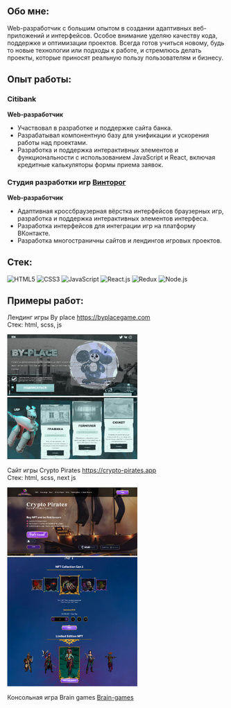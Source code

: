 ## Обо мне:
Web-разработчик с большим опытом в создании адаптивных веб-приложений и интерфейсов. Особое внимание уделяю качеству кода, поддержке и оптимизации проектов.
Всегда готов учиться новому, будь то новые технологии или подходы к работе, и стремлюсь делать проекты, которые приносят реальную пользу пользователям и бизнесу.

## Опыт работы:

### Citibank
**Web-разработчик**
- Участвовал в разработке и поддержке сайта банка.
- Разрабатывал компонентную базу для унификации и ускорения работы над проектами.
- Разработка и поддержка интерактивных элементов и функциональности с использованием JavaScript и React, включая кредитные калькуляторы формы приема заявок.

### Студия разработки игр <a href="https://vintorog.com/">Винторог</a>
**Web-разработчик**
- Адаптивная кроссбраузерная вёрстка интерфейсов браузерных игр, разработка и поддержка интерактивных элементов интерфеса.
- Разработка интерфейсов для интеграции игр на платформу ВКонтакте.
- Разработка многостраничны сайтов и лендингов игровых проектов.

## Стек: 
![HTML5](https://img.shields.io/badge/HTML5-E34F26?style=for-the-badge&logo=html5&logoColor=white) 
![CSS3](https://img.shields.io/badge/CSS3-1572B6?style=for-the-badge&logo=css3&logoColor=white)
![JavaScript](https://img.shields.io/badge/JavaScript-323330?style=for-the-badge&logo=javascript&logoColor=F7DF1E)
![React.js](https://img.shields.io/badge/React-20232A?style=for-the-badge&logo=react&logoColor=61DAFB)
![Redux](https://img.shields.io/badge/redux-764ABC?style=for-the-badge&logo=redux&logoColor=white)
![Node.js](https://img.shields.io/badge/Node.js-43853D?style=for-the-badge&logo=node.js&logoColor=white)

## Примеры работ:
Лендинг игры By place 
<a href="https://byplacegame.com" target="_blank">https://byplacegame.com</a><br>
Стек: html, scss, js
<div>
  <img src="https://github.com/IlyaGorin/IlyaGorin/blob/main/images/by_place.png" alt="Лендинг для игры" width="300" />
  <img src="https://github.com/IlyaGorin/IlyaGorin/blob/main/images/by_place2.png" alt="Лендинг для игры" width="300" />
</div>

Сайт игры Crypto Pirates
<a href="https://crypto-pirates.app/" target="_blank">https://crypto-pirates.app</a><br>
Стек: html, scss, next js
<div>
  <img src="https://github.com/IlyaGorin/IlyaGorin/blob/main/images/crypto.png" alt="Лендинг для игры" width="300" />
  <img src="https://github.com/IlyaGorin/IlyaGorin/blob/main/images/crypto2.png" alt="Лендинг для игры" width="300" />
</div>

Консольная игра Brain games
<a href="https://github.com/IlyaGorin/Brain-games">Brain-games</a>
